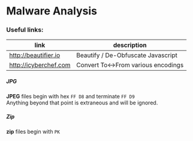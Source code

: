 # Malware Analysis

### Useful links:

| link                  | description                         |
| ---                   | ---                                 |
| http://beautifier.io  | Beautify / De-Obfuscate Javascript  |
| http://icyberchef.com | Convert To<->From various encodings |

##### JPG

**JPEG** files begin with hex `FF D8` and terminate `FF D9`  
Anything beyond that point is extraneous and will be ignored.

##### Zip

**zip** files begin with `PK`
